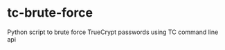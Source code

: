 tc-brute-force
==============

Python script to brute force TrueCrypt passwords using TC command line api
